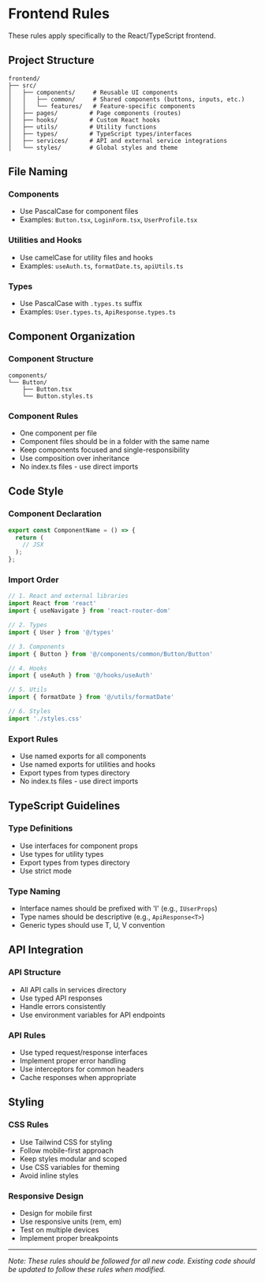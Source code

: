 # Frontend Rules

These rules apply specifically to the React/TypeScript frontend.

## Project Structure

```
frontend/
├── src/
│   ├── components/     # Reusable UI components
│   │   ├── common/     # Shared components (buttons, inputs, etc.)
│   │   └── features/   # Feature-specific components
│   ├── pages/         # Page components (routes)
│   ├── hooks/         # Custom React hooks
│   ├── utils/         # Utility functions
│   ├── types/         # TypeScript types/interfaces
│   ├── services/      # API and external service integrations
│   └── styles/        # Global styles and theme
```

## File Naming

### Components

- Use PascalCase for component files
- Examples: `Button.tsx`, `LoginForm.tsx`, `UserProfile.tsx`

### Utilities and Hooks

- Use camelCase for utility files and hooks
- Examples: `useAuth.ts`, `formatDate.ts`, `apiUtils.ts`

### Types

- Use PascalCase with `.types.ts` suffix
- Examples: `User.types.ts`, `ApiResponse.types.ts`

## Component Organization

### Component Structure

```
components/
└── Button/
    ├── Button.tsx
    └── Button.styles.ts
```

### Component Rules

- One component per file
- Component files should be in a folder with the same name
- Keep components focused and single-responsibility
- Use composition over inheritance
- No index.ts files - use direct imports

## Code Style

### Component Declaration

```typescript
export const ComponentName = () => {
  return (
    // JSX
  );
};
```

### Import Order

```typescript
// 1. React and external libraries
import React from 'react'
import { useNavigate } from 'react-router-dom'

// 2. Types
import { User } from '@/types'

// 3. Components
import { Button } from '@/components/common/Button/Button'

// 4. Hooks
import { useAuth } from '@/hooks/useAuth'

// 5. Utils
import { formatDate } from '@/utils/formatDate'

// 6. Styles
import './styles.css'
```

### Export Rules

- Use named exports for all components
- Use named exports for utilities and hooks
- Export types from types directory
- No index.ts files - use direct imports

## TypeScript Guidelines

### Type Definitions

- Use interfaces for component props
- Use types for utility types
- Export types from types directory
- Use strict mode

### Type Naming

- Interface names should be prefixed with 'I' (e.g., `IUserProps`)
- Type names should be descriptive (e.g., `ApiResponse<T>`)
- Generic types should use T, U, V convention

## API Integration

### API Structure

- All API calls in services directory
- Use typed API responses
- Handle errors consistently
- Use environment variables for API endpoints

### API Rules

- Use typed request/response interfaces
- Implement proper error handling
- Use interceptors for common headers
- Cache responses when appropriate

## Styling

### CSS Rules

- Use Tailwind CSS for styling
- Follow mobile-first approach
- Keep styles modular and scoped
- Use CSS variables for theming
- Avoid inline styles

### Responsive Design

- Design for mobile first
- Use responsive units (rem, em)
- Test on multiple devices
- Implement proper breakpoints

---

_Note: These rules should be followed for all new code. Existing code should be updated to follow these rules when modified._
